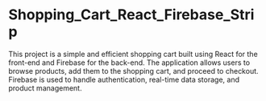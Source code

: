 # Shopping_Cart_React_Firebase_Strip
This project is a simple and efficient shopping cart built using React for the front-end and Firebase for the back-end. The application allows users to browse products, add them to the shopping cart, and proceed to checkout. Firebase is used to handle authentication, real-time data storage, and product management.
